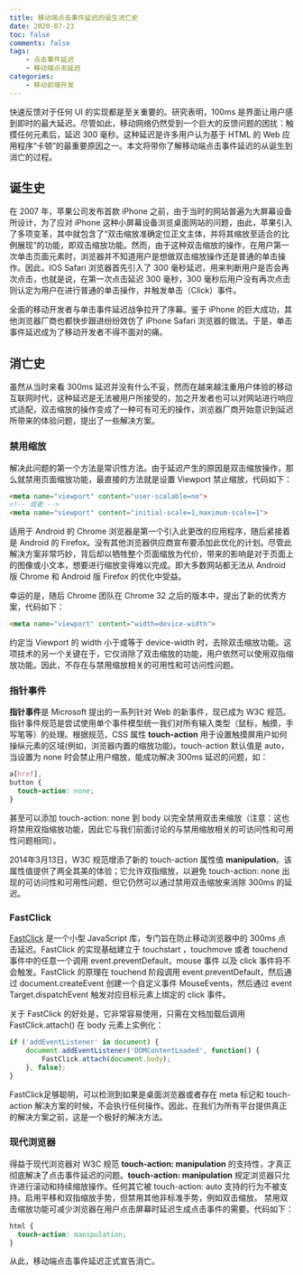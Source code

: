 ```yaml
---
title: 移动端点击事件延迟的诞生消亡史
date: 2020-07-23
toc: false
comments: false
tags:
    - 点击事件延迟
    - 移动端点击延迟
categories:
    - 移动前端开发
---
```


快速反馈对于任何 UI 的实现都是至关重要的。研究表明，100ms 是界面让用户感到即时的最大延迟。尽管如此，移动网络仍然受到一个巨大的反馈问题的困扰：触摸任何元素后，延迟 300 毫秒。这种延迟是许多用户认为基于 HTML 的 Web 应用程序“卡顿”的最重要原因之一。本文将带你了解移动端点击事件延迟的从诞生到消亡的过程。

<!--more-->

## 诞生史

在 2007 年，苹果公司发布首款 iPhone 之前，由于当时的网站普遍为大屏幕设备所设计，为了应对 iPhone 这种小屏幕设备浏览桌面网站的问题，由此，苹果引入了多项变革，其中就包含了“双击缩放准确定位正文主体，并将其缩放至适合的比例展现”的功能，即双击缩放功能。然而，由于这种双击缩放的操作，在用户第一次单击页面元素时，浏览器并不知道用户是想做双击缩放操作还是普通的单击操作。因此，IOS Safari 浏览器首先引入了 300 毫秒延迟，用来判断用户是否会再次点击，也就是说，在第一次点击延迟 300 毫秒，300 毫秒后用户没有再次点击则认定为用户在进行普通的单击操作，并触发单击（Click）事件。

全面的移动开发者与单击事件延迟战争拉开了序幕。鉴于 iPhone 的巨大成功，其他浏览器厂商也都快步跟进纷纷效仿了 iPhone Safari 浏览器的做法。于是，单击事件延迟成为了移动开发者不得不面对的痛。

## 消亡史

虽然从当时来看 300ms 延迟并没有什么不妥，然而在越来越注重用户体验的移动互联网时代，这种延迟是无法被用户所接受的，加之开发者也可以对网站进行响应式适配，双击缩放的操作变成了一种可有可无的操作，浏览器厂商开始意识到延迟所带来的体验问题，提出了一些解决方案。

### 禁用缩放

解决此问题的第一个方法是常识性方法。由于延迟产生的原因是双击缩放操作，那么就禁用页面缩放功能，最直接的方法就是设置 Viewport 禁止缩放，代码如下：
```html
<meta name="viewport" content="user-scalable=no">
<!-- 或者 -->
<meta name="viewport" content="initial-scale=1,maximum-scale=1">
```
适用于 Android 的 Chrome 浏览器是第一个引入此更改的应用程序，随后紧接着是 Android 的 Firefox。没有其他浏览器供应商宣布要添加此优化的计划。尽管此解决方案非常巧妙，背后却以牺牲整个页面缩放为代价，带来的影响是对于页面上的图像或小文本，想要进行缩放变得难以完成。即大多数网站都无法从 Android 版 Chrome 和 Android 版 Firefox 的优化中受益。

幸运的是，随后 Chrome 团队在 Chrome 32 之后的版本中，提出了新的优秀方案，代码如下：
```html
<meta name="viewport" content="width=device-width">
```
约定当 Viewport 的 width 小于或等于 device-width 时，去除双击缩放功能。这项技术的另一个关键在于，它仅消除了双击缩放的功能，用户依然可以使用双指缩放功能。因此，不存在与禁用缩放相关的可用性和可访问性问题。

### 指针事件

**指针事件**是 Microsoft 提出的一系列针对 Web 的新事件，现已成为 W3C 规范。指针事件规范是尝试使用单个事件模型统一我们对所有输入类型（鼠标，触摸，手写笔等）的处理。根据规范，CSS 属性 **touch-action** 用于设置触摸屏用户如何操纵元素的区域(例如，浏览器内置的缩放功能)。touch-action 默认值是 auto，当设置为 none 时会禁止用户缩放，能成功解决 300ms 延迟的问题，如：
```css
a[href],
button {
  touch-action: none;
}
```
甚至可以添加 touch-action: none 到 body 以完全禁用双击来缩放（注意：这也将禁用双指缩放功能，因此它与我们前面讨论的与禁用缩放相关的可访问性和可用性问题相同）。

2014年3月13日，W3C 规范增添了新的 touch-action 属性值 **manipulation**。该属性值提供了两全其美的体验；它允许双指缩放，以避免 touch-action: none 出现的可访问性和可用性问题，但它仍然可以通过禁用双击缩放来消除 300ms 的延迟。

### FastClick

[FastClick](https://github.com/ftlabs/fastclick) 是一个小型 JavaScript 库，专门旨在防止移动浏览器中的 300ms 点击延迟。FastClick 的实现基础建立于 touchstart ，touchmove 或者 touchend 事件中的任意一个调用 event.preventDefault，mouse 事件 以及 click 事件将不会触发。FastClick 的原理在 touchend 阶段调用 event.preventDefault，然后通过 document.createEvent 创建一个自定义事件 MouseEvents，然后通过 event​Target​.dispatch​Event 触发对应目标元素上绑定的 click 事件。

关于 FastClick 的好处是，它非常容易使用，只需在文档加载后调用 FastClick.attach() 在 body 元素上实例化：
```js
if ('addEventListener' in document) {
	document.addEventListener('DOMContentLoaded', function() {
		FastClick.attach(document.body);
	}, false);
}
```

FastClick足够聪明，可以检测到如果是桌面浏览器或者存在 meta 标记和 touch-action 解决方案的时候，不会执行任何操作。因此，在我们为所有平台提供真正的解决方案之前，这是一个极好的解决方法。

### 现代浏览器

得益于现代浏览器对 W3C 规范 **touch-action: manipulation** 的支持性，才真正彻底解决了点击事件延迟的问题。**touch-action: manipulation** 规定浏览器只允许进行滚动和持续缩放操作。任何其它被 touch-action: auto 支持的行为不被支持。启用平移和双指缩放手势，但禁用其他非标准手势，例如双击缩放。 禁用双击缩放功能可减少浏览器在用户点击屏幕时延迟生成点击事件的需要。代码如下：
```css
html {
  touch-action: manipulation;
}
```
从此，移动端点击事件延迟正式宣告消亡。


